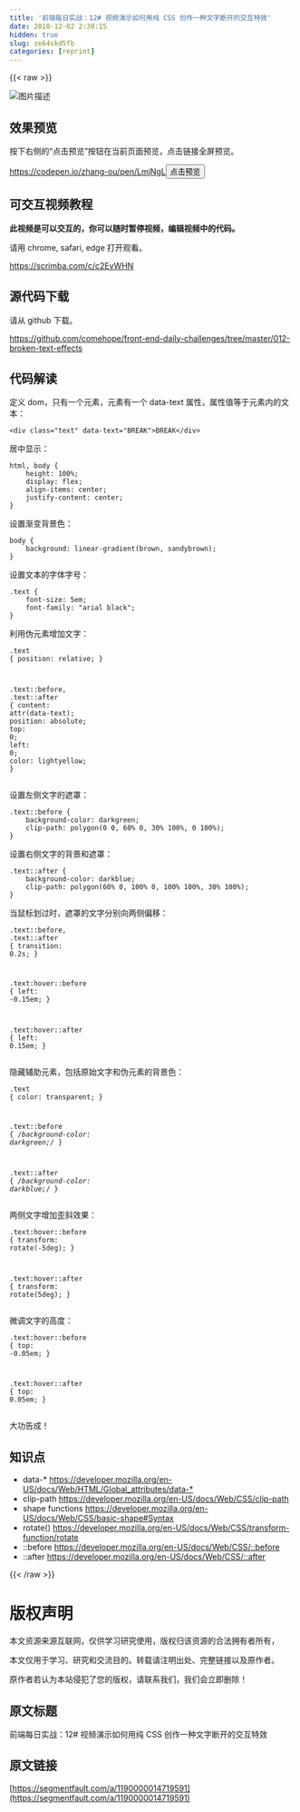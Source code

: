 ```yaml
---
title: '前端每日实战：12# 视频演示如何用纯 CSS 创作一种文字断开的交互特效' 
date: 2018-12-02 2:30:15
hidden: true
slug: ze64skd5fb
categories: [reprint]
---
```


{{< raw >}}

                    
<p><span class="img-wrap"><img data-src="/img/bVbfmHS?w=400&amp;h=303" src="https://static.alili.tech/img/bVbfmHS?w=400&amp;h=303" alt="图片描述" title="图片描述" style="cursor: pointer;"></span></p>
<h2 id="articleHeader0">效果预览</h2>
<p>按下右侧的“点击预览”按钮在当前页面预览，点击链接全屏预览。</p>
<p><a href="https://codepen.io/zhang-ou/pen/LmjNgL" rel="nofollow noreferrer" target="_blank">https://codepen.io/zhang-ou/pen/LmjNgL</a><button class="btn btn-xs btn-default ml10 preview" data-url="zhang-ou/pen/LmjNgL" data-typeid="3">点击预览</button></p>
<h2 id="articleHeader1">可交互视频教程</h2>
<p><strong>此视频是可以交互的，你可以随时暂停视频，编辑视频中的代码。</strong></p>
<p>请用 chrome, safari, edge 打开观看。</p>
<p><a href="https://scrimba.com/c/c2EvWHN" rel="nofollow noreferrer" target="_blank">https://scrimba.com/c/c2EvWHN</a></p>
<h2 id="articleHeader2">源代码下载</h2>
<p>请从 github 下载。</p>
<p><a href="https://github.com/comehope/front-end-daily-challenges/tree/master/012-broken-text-effects" rel="nofollow noreferrer" target="_blank">https://github.com/comehope/front-end-daily-challenges/tree/master/012-broken-text-effects</a></p>
<h2 id="articleHeader3">代码解读</h2>
<p>定义 dom，只有一个元素，元素有一个 data-text 属性，属性值等于元素内的文本：</p>
<div class="widget-codetool" style="display:none;">
      <div class="widget-codetool--inner">
      <span class="selectCode code-tool" data-toggle="tooltip" data-placement="top" title="" data-original-title="全选"></span>
      <span type="button" class="copyCode code-tool" data-toggle="tooltip" data-placement="top" data-clipboard-text="<div class=&quot;text&quot; data-text=&quot;BREAK&quot;>BREAK</div>" title="" data-original-title="复制"></span>
      <span type="button" class="saveToNote code-tool" data-toggle="tooltip" data-placement="top" title="" data-original-title="放进笔记"></span>
      </div>
      </div><pre class="xml hljs"><code class="html" style="word-break: break-word; white-space: initial;"><span class="hljs-tag">&lt;<span class="hljs-name">div</span> <span class="hljs-attr">class</span>=<span class="hljs-string">"text"</span> <span class="hljs-attr">data-text</span>=<span class="hljs-string">"BREAK"</span>&gt;</span>BREAK<span class="hljs-tag">&lt;/<span class="hljs-name">div</span>&gt;</span></code></pre>
<p>居中显示：</p>
<div class="widget-codetool" style="display:none;">
      <div class="widget-codetool--inner">
      <span class="selectCode code-tool" data-toggle="tooltip" data-placement="top" title="" data-original-title="全选"></span>
      <span type="button" class="copyCode code-tool" data-toggle="tooltip" data-placement="top" data-clipboard-text="html, body {
    height: 100%;
    display: flex;
    align-items: center;
    justify-content: center;
}" title="" data-original-title="复制"></span>
      <span type="button" class="saveToNote code-tool" data-toggle="tooltip" data-placement="top" title="" data-original-title="放进笔记"></span>
      </div>
      </div><pre class="css hljs"><code class="css"><span class="hljs-selector-tag">html</span>, <span class="hljs-selector-tag">body</span> {
    <span class="hljs-attribute">height</span>: <span class="hljs-number">100%</span>;
    <span class="hljs-attribute">display</span>: flex;
    <span class="hljs-attribute">align-items</span>: center;
    <span class="hljs-attribute">justify-content</span>: center;
}</code></pre>
<p>设置渐变背景色：</p>
<div class="widget-codetool" style="display:none;">
      <div class="widget-codetool--inner">
      <span class="selectCode code-tool" data-toggle="tooltip" data-placement="top" title="" data-original-title="全选"></span>
      <span type="button" class="copyCode code-tool" data-toggle="tooltip" data-placement="top" data-clipboard-text="body {
    background: linear-gradient(brown, sandybrown);
}" title="" data-original-title="复制"></span>
      <span type="button" class="saveToNote code-tool" data-toggle="tooltip" data-placement="top" title="" data-original-title="放进笔记"></span>
      </div>
      </div><pre class="css hljs"><code class="css"><span class="hljs-selector-tag">body</span> {
    <span class="hljs-attribute">background</span>: <span class="hljs-built_in">linear-gradient</span>(brown, sandybrown);
}</code></pre>
<p>设置文本的字体字号：</p>
<div class="widget-codetool" style="display:none;">
      <div class="widget-codetool--inner">
      <span class="selectCode code-tool" data-toggle="tooltip" data-placement="top" title="" data-original-title="全选"></span>
      <span type="button" class="copyCode code-tool" data-toggle="tooltip" data-placement="top" data-clipboard-text=".text {
    font-size: 5em;
    font-family: &quot;arial black&quot;;
}" title="" data-original-title="复制"></span>
      <span type="button" class="saveToNote code-tool" data-toggle="tooltip" data-placement="top" title="" data-original-title="放进笔记"></span>
      </div>
      </div><pre class="css hljs"><code class="css"><span class="hljs-selector-class">.text</span> {
    <span class="hljs-attribute">font-size</span>: <span class="hljs-number">5em</span>;
    <span class="hljs-attribute">font-family</span>: <span class="hljs-string">"arial black"</span>;
}</code></pre>
<p>利用伪元素增加文字：</p>
<div class="widget-codetool" style="display:none;">
      <div class="widget-codetool--inner">
      <span class="selectCode code-tool" data-toggle="tooltip" data-placement="top" title="" data-original-title="全选"></span>
      <span type="button" class="copyCode code-tool" data-toggle="tooltip" data-placement="top" data-clipboard-text=".text {
    position: relative;
}

.text::before,
.text::after {
    content: attr(data-text);
    position: absolute;
    top: 0;
    left: 0;
    color: lightyellow;
}" title="" data-original-title="复制"></span>
      <span type="button" class="saveToNote code-tool" data-toggle="tooltip" data-placement="top" title="" data-original-title="放进笔记"></span>
      </div>
      </div><pre class="css hljs"><code class="css"><span class="hljs-selector-class">.text</span> {
    <span class="hljs-attribute">position</span>: relative;
}

<span class="hljs-selector-class">.text</span><span class="hljs-selector-pseudo">::before</span>,
<span class="hljs-selector-class">.text</span><span class="hljs-selector-pseudo">::after</span> {
    <span class="hljs-attribute">content</span>: <span class="hljs-built_in">attr</span>(data-text);
    <span class="hljs-attribute">position</span>: absolute;
    <span class="hljs-attribute">top</span>: <span class="hljs-number">0</span>;
    <span class="hljs-attribute">left</span>: <span class="hljs-number">0</span>;
    <span class="hljs-attribute">color</span>: lightyellow;
}</code></pre>
<p>设置左侧文字的遮罩：</p>
<div class="widget-codetool" style="display:none;">
      <div class="widget-codetool--inner">
      <span class="selectCode code-tool" data-toggle="tooltip" data-placement="top" title="" data-original-title="全选"></span>
      <span type="button" class="copyCode code-tool" data-toggle="tooltip" data-placement="top" data-clipboard-text=".text::before {
    background-color: darkgreen;
    clip-path: polygon(0 0, 60% 0, 30% 100%, 0 100%);
}" title="" data-original-title="复制"></span>
      <span type="button" class="saveToNote code-tool" data-toggle="tooltip" data-placement="top" title="" data-original-title="放进笔记"></span>
      </div>
      </div><pre class="css hljs"><code class="css"><span class="hljs-selector-class">.text</span><span class="hljs-selector-pseudo">::before</span> {
    <span class="hljs-attribute">background-color</span>: darkgreen;
    <span class="hljs-attribute">clip-path</span>: <span class="hljs-built_in">polygon</span>(0 0, 60% 0, 30% 100%, 0 100%);
}</code></pre>
<p>设置右侧文字的背景和遮罩：</p>
<div class="widget-codetool" style="display:none;">
      <div class="widget-codetool--inner">
      <span class="selectCode code-tool" data-toggle="tooltip" data-placement="top" title="" data-original-title="全选"></span>
      <span type="button" class="copyCode code-tool" data-toggle="tooltip" data-placement="top" data-clipboard-text=".text::after {
    background-color: darkblue;
    clip-path: polygon(60% 0, 100% 0, 100% 100%, 30% 100%);
}" title="" data-original-title="复制"></span>
      <span type="button" class="saveToNote code-tool" data-toggle="tooltip" data-placement="top" title="" data-original-title="放进笔记"></span>
      </div>
      </div><pre class="css hljs"><code class="css"><span class="hljs-selector-class">.text</span><span class="hljs-selector-pseudo">::after</span> {
    <span class="hljs-attribute">background-color</span>: darkblue;
    <span class="hljs-attribute">clip-path</span>: <span class="hljs-built_in">polygon</span>(60% 0, 100% 0, 100% 100%, 30% 100%);
}</code></pre>
<p>当鼠标划过时，遮罩的文字分别向两侧偏移：</p>
<div class="widget-codetool" style="display:none;">
      <div class="widget-codetool--inner">
      <span class="selectCode code-tool" data-toggle="tooltip" data-placement="top" title="" data-original-title="全选"></span>
      <span type="button" class="copyCode code-tool" data-toggle="tooltip" data-placement="top" data-clipboard-text=".text::before,
.text::after {
    transition: 0.2s;
}

.text:hover::before {
    left: -0.15em;
}

.text:hover::after {
    left: 0.15em;
}" title="" data-original-title="复制"></span>
      <span type="button" class="saveToNote code-tool" data-toggle="tooltip" data-placement="top" title="" data-original-title="放进笔记"></span>
      </div>
      </div><pre class="css hljs"><code class="css"><span class="hljs-selector-class">.text</span><span class="hljs-selector-pseudo">::before</span>,
<span class="hljs-selector-class">.text</span><span class="hljs-selector-pseudo">::after</span> {
    <span class="hljs-attribute">transition</span>: <span class="hljs-number">0.2s</span>;
}

<span class="hljs-selector-class">.text</span><span class="hljs-selector-pseudo">:hover</span><span class="hljs-selector-pseudo">::before</span> {
    <span class="hljs-attribute">left</span>: -<span class="hljs-number">0.15em</span>;
}

<span class="hljs-selector-class">.text</span><span class="hljs-selector-pseudo">:hover</span><span class="hljs-selector-pseudo">::after</span> {
    <span class="hljs-attribute">left</span>: <span class="hljs-number">0.15em</span>;
}</code></pre>
<p>隐藏辅助元素，包括原始文字和伪元素的背景色：</p>
<div class="widget-codetool" style="display:none;">
      <div class="widget-codetool--inner">
      <span class="selectCode code-tool" data-toggle="tooltip" data-placement="top" title="" data-original-title="全选"></span>
      <span type="button" class="copyCode code-tool" data-toggle="tooltip" data-placement="top" data-clipboard-text=".text {
    color: transparent;
}

.text::before {
    /*background-color: darkgreen;*/
}

.text::after {
    /*background-color: darkblue;*/
}" title="" data-original-title="复制"></span>
      <span type="button" class="saveToNote code-tool" data-toggle="tooltip" data-placement="top" title="" data-original-title="放进笔记"></span>
      </div>
      </div><pre class="css hljs"><code class="css"><span class="hljs-selector-class">.text</span> {
    <span class="hljs-attribute">color</span>: transparent;
}

<span class="hljs-selector-class">.text</span><span class="hljs-selector-pseudo">::before</span> {
    <span class="hljs-comment">/*background-color: darkgreen;*/</span>
}

<span class="hljs-selector-class">.text</span><span class="hljs-selector-pseudo">::after</span> {
    <span class="hljs-comment">/*background-color: darkblue;*/</span>
}</code></pre>
<p>两侧文字增加歪斜效果：</p>
<div class="widget-codetool" style="display:none;">
      <div class="widget-codetool--inner">
      <span class="selectCode code-tool" data-toggle="tooltip" data-placement="top" title="" data-original-title="全选"></span>
      <span type="button" class="copyCode code-tool" data-toggle="tooltip" data-placement="top" data-clipboard-text=".text:hover::before {
    transform: rotate(-5deg);
}

.text:hover::after {
    transform: rotate(5deg);
}" title="" data-original-title="复制"></span>
      <span type="button" class="saveToNote code-tool" data-toggle="tooltip" data-placement="top" title="" data-original-title="放进笔记"></span>
      </div>
      </div><pre class="css hljs"><code class="css"><span class="hljs-selector-class">.text</span><span class="hljs-selector-pseudo">:hover</span><span class="hljs-selector-pseudo">::before</span> {
    <span class="hljs-attribute">transform</span>: <span class="hljs-built_in">rotate</span>(-5deg);
}

<span class="hljs-selector-class">.text</span><span class="hljs-selector-pseudo">:hover</span><span class="hljs-selector-pseudo">::after</span> {
    <span class="hljs-attribute">transform</span>: <span class="hljs-built_in">rotate</span>(5deg);
}</code></pre>
<p>微调文字的高度：</p>
<div class="widget-codetool" style="display:none;">
      <div class="widget-codetool--inner">
      <span class="selectCode code-tool" data-toggle="tooltip" data-placement="top" title="" data-original-title="全选"></span>
      <span type="button" class="copyCode code-tool" data-toggle="tooltip" data-placement="top" data-clipboard-text=".text:hover::before {
    top: -0.05em;
}

.text:hover::after {
    top: 0.05em;
}" title="" data-original-title="复制"></span>
      <span type="button" class="saveToNote code-tool" data-toggle="tooltip" data-placement="top" title="" data-original-title="放进笔记"></span>
      </div>
      </div><pre class="css hljs"><code class="css"><span class="hljs-selector-class">.text</span><span class="hljs-selector-pseudo">:hover</span><span class="hljs-selector-pseudo">::before</span> {
    <span class="hljs-attribute">top</span>: -<span class="hljs-number">0.05em</span>;
}

<span class="hljs-selector-class">.text</span><span class="hljs-selector-pseudo">:hover</span><span class="hljs-selector-pseudo">::after</span> {
    <span class="hljs-attribute">top</span>: <span class="hljs-number">0.05em</span>;
}</code></pre>
<p>大功告成！</p>
<h2 id="articleHeader4">知识点</h2>
<ul>
<li>data-* <a href="https://developer.mozilla.org/en-US/docs/Web/HTML/Global_attributes/data-%2A" rel="nofollow noreferrer" target="_blank">https://developer.mozilla.org/en-US/docs/Web/HTML/Global_attributes/data-*</a>
</li>
<li>clip-path <a href="https://developer.mozilla.org/en-US/docs/Web/CSS/clip-path" rel="nofollow noreferrer" target="_blank">https://developer.mozilla.org/en-US/docs/Web/CSS/clip-path</a>
</li>
<li>shape functions <a href="https://developer.mozilla.org/en-US/docs/Web/CSS/basic-shape#Syntax" rel="nofollow noreferrer" target="_blank">https://developer.mozilla.org/en-US/docs/Web/CSS/basic-shape#Syntax</a>
</li>
<li>rotate() <a href="https://developer.mozilla.org/en-US/docs/Web/CSS/transform-function/rotate" rel="nofollow noreferrer" target="_blank">https://developer.mozilla.org/en-US/docs/Web/CSS/transform-function/rotate</a>
</li>
<li>::before <a href="https://developer.mozilla.org/en-US/docs/Web/CSS/::before" rel="nofollow noreferrer" target="_blank">https://developer.mozilla.org/en-US/docs/Web/CSS/::before</a>
</li>
<li>::after <a href="https://developer.mozilla.org/en-US/docs/Web/CSS/::after" rel="nofollow noreferrer" target="_blank">https://developer.mozilla.org/en-US/docs/Web/CSS/::after</a>
</li>
</ul>

                
{{< /raw >}}

# 版权声明
本文资源来源互联网，仅供学习研究使用，版权归该资源的合法拥有者所有，

本文仅用于学习、研究和交流目的。转载请注明出处、完整链接以及原作者。

原作者若认为本站侵犯了您的版权，请联系我们，我们会立即删除！

## 原文标题
前端每日实战：12# 视频演示如何用纯 CSS 创作一种文字断开的交互特效

## 原文链接
[https://segmentfault.com/a/1190000014719591](https://segmentfault.com/a/1190000014719591)

